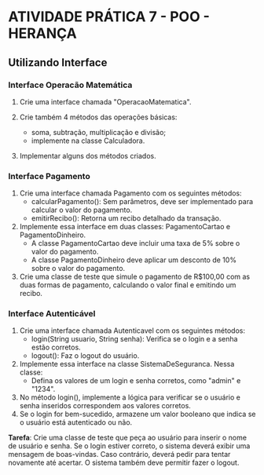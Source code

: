 # ATIVIDADE PRÁTICA 7 - POO - HERANÇA

## Utilizando Interface

### Interface Operacão Matemática
1. Crie uma interface chamada "OperacaoMatematica".

2. Crie também 4 métodos das operações básicas:
    - soma, subtração, multiplicação e divisão;
    - implemente na classe Calculadora.

3. Implementar alguns dos métodos criados.

### Interface Pagamento
1. Crie uma interface chamada Pagamento com os seguintes métodos:
    - calcularPagamento(): Sem parâmetros, deve ser implementado para calcular o valor do pagamento.
    - emitirRecibo(): Retorna um recibo detalhado da transação.
2. Implemente essa interface em duas classes: PagamentoCartao e PagamentoDinheiro.
    - A classe PagamentoCartao deve incluir uma taxa de 5% sobre o valor do pagamento.
    - A classe PagamentoDinheiro deve aplicar um desconto de 10% sobre o valor do pagamento.
3. Crie uma classe de teste que simule o pagamento de R$100,00 com as duas formas de pagamento, calculando o valor final e emitindo um recibo.

### Interface Autenticável
1. Crie uma interface chamada Autenticavel com os seguintes métodos:
    - login(String usuario, String senha): Verifica se o login e a senha estão corretos.
    - logout(): Faz o logout do usuário.
2. Implemente essa interface na classe SistemaDeSeguranca. Nessa classe:
    - Defina os valores de um login e senha corretos, como "admin" e "1234".
3. No método login(), implemente a lógica para verificar se o usuário e senha inseridos correspondem aos valores corretos.
4. Se o login for bem-sucedido, armazene um valor booleano que indica se o usuário está autenticado ou não.

**Tarefa**: Crie uma classe de teste que peça ao usuário para inserir o nome de usuário e senha. Se o login estiver correto, o sistema deverá exibir uma mensagem de boas-vindas. Caso contrário, deverá pedir para tentar novamente até acertar. O sistema também deve permitir fazer o logout.